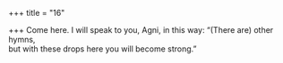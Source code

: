 +++
title = "16"

+++
Come here. I will speak to you, Agni, in this way: “(There are)  other hymns,  
but with these drops here you will become strong.”  